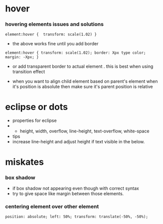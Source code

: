 # hover
### hovering elements issues and solutions
`element:hover { 
    transform: scale(1.02)
}`

- the above works fine until you add border 

`element:hover {
    transform: scale(1.02);
    border: Xpx type color;
    margin: -Xpx;
}`

- or add transparent border to actual element . this is best when using transition effect

- when you want to align child element based on parent's element when it's position is absolute then make sure it's parent position is relative

# eclipse or dots 

- properties for eclipse
- - height, width, overflow, line-height, text-overflow, white-space
- tips
- increase line-height and adjust height if text visible in the below.

# miskates

### box shadow 

- if box shadow not appearing even though with correct syntax
- try to give space like margin between those elements.

### centering element over other element
`
position: absolute;
left: 50%;
transform: translate(-50%, -50%);
`
